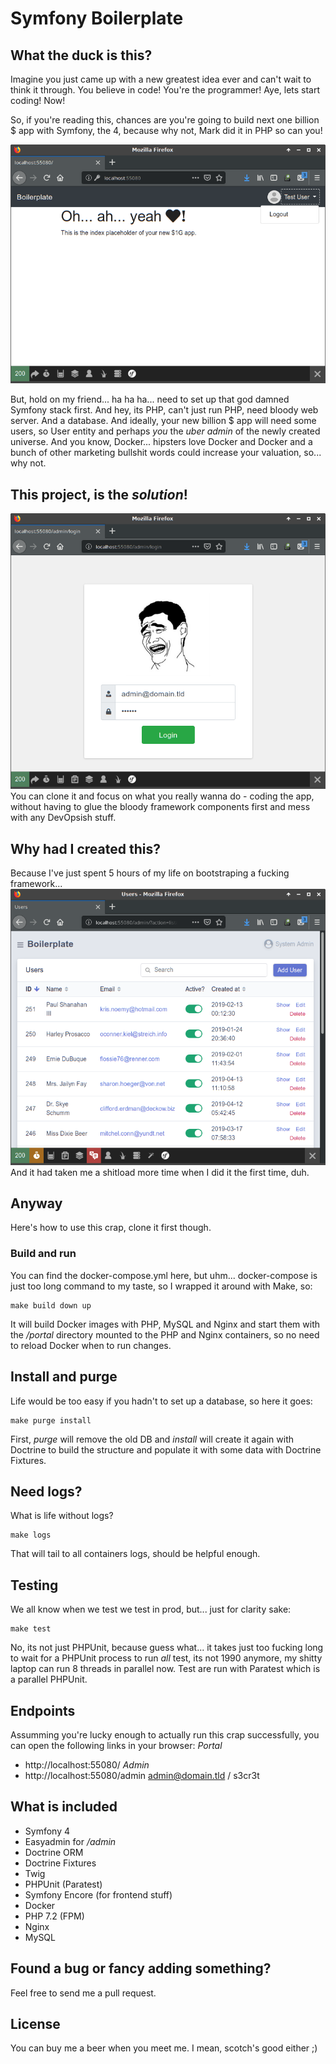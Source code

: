 # Symfony Boilerplate

## What the duck is this?
Imagine you just came up with a new greatest idea ever and can't wait to think it
through. You believe in code! You're the programmer! Aye, lets start coding! Now!

So, if you're reading this, chances are you're going to build next one billion $ app
with Symfony, the 4, because why not, Mark did it in PHP so can you!

![screen1.png](https://github.com/cepa/symfony-boilerplate/blob/master/docs/screen1.png)

But, hold on my friend... ha ha ha... need to set up that god damned Symfony stack
first. And hey, its PHP, can't just run PHP, need bloody web server. And a database.
And ideally, your new billion $ app will need some users, so User entity and perhaps
_you_ the _uber admin_ of the newly created universe. And you know, Docker... hipsters
love Docker and Docker and a bunch of other marketing bullshit words could increase
your valuation, so... why not.

## This project, is the _solution_! 
![screen2.png](https://github.com/cepa/symfony-boilerplate/blob/master/docs/screen2.png)
You can clone it and focus on what you really wanna do - coding the app, without 
having to glue the bloody framework components first and mess with any DevOpsish stuff.

## Why had I created this?
Because I've just spent 5 hours of my life on bootstraping a fucking framework...
![screen3.png](https://github.com/cepa/symfony-boilerplate/blob/master/docs/screen3.png)
And it had taken me a shitload more time when I did it the first time, duh.

## Anyway
Here's how to use this crap, clone it first though.

### Build and run
You can find the docker-compose.yml here, but uhm... docker-compose is just too long
command to my taste, so I wrapped it around with Make, so:
~~~
make build down up
~~~
It will build Docker images with PHP, MySQL and Nginx and start them with the _/portal_
directory mounted to the PHP and Nginx containers, so no need to reload Docker when
to run changes.

## Install and purge
Life would be too easy if you hadn't to set up a database, so here it goes:
~~~
make purge install
~~~
First, _purge_ will remove the old DB and _install_ will create it again with 
Doctrine to build the structure and populate it with some data with Doctrine Fixtures.

## Need logs?
What is life without logs? 
~~~
make logs
~~~
That will tail to all containers logs, should be helpful enough.

## Testing
We all know when we test we test in prod, but... just for clarity sake:
~~~
make test
~~~
No, its not just PHPUnit, because guess what... it takes just too fucking long to wait
for a PHPUnit process to run _all_ test, its not 1990 anymore, my shitty laptop can run 8
threads in parallel now. Test are run with Paratest which is a parallel PHPUnit.

## Endpoints
Assumming you're lucky enough to actually run this crap successfully, you can open
the following links in your browser:
_Portal_
- http://localhost:55080/
_Admin_
- http://localhost:55080/admin
admin@domain.tld / s3cr3t

## What is included
- Symfony 4
- Easyadmin for _/admin_
- Doctrine ORM
- Doctrine Fixtures
- Twig
- PHPUnit (Paratest)
- Symfony Encore (for frontend stuff)
- Docker
- PHP 7.2 (FPM)
- Nginx
- MySQL

## Found a bug or fancy adding something?
Feel free to send me a pull request.

## License
You can buy me a beer when you meet me. I mean, scotch's good either ;)
